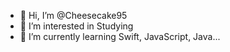 - 👋 Hi, I’m @Cheesecake95
- 👀 I’m interested in Studying
- 🌱 I’m currently learning Swift, JavaScript, Java...

<!---
Cheesecake95/Cheesecake95 is a ✨ special ✨ repository because its `README.md` (this file) appears on your GitHub profile.
You can click the Preview link to take a look at your changes.
--->
